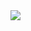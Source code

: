 <img src="https://wakatime.com/share/@4b14f350-42fc-495a-b43f-40f0b953890e/aa52ae52-7f7b-454c-8181-b2f7e6fa4415.png">
